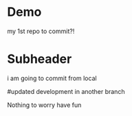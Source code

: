 # Demo

my 1st repo to commit?!

# Subheader

i am going to commit from local

#updated development in another branch

Nothing to worry
have fun